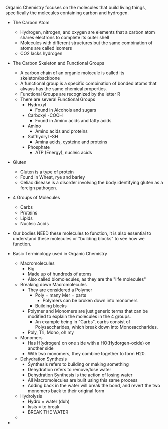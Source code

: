 Organic Chemistry focuses on the molecules that build living things, specifically the molecules containing carbon and hydrogen. 

- The Carbon Atom 
	- Hydrogen, nitrogen, and oxygen are elements that a carbon atom shares electrons to complete its outer shell
	- Molecules with different structures but the same combination of atoms are called isomers 
	- CO2 lacks hydrogen 

- The Carbon  Skeleton and Functional Groups
	- A carbon chain of an organic molecule is called its skeleton/backbone
	- A functional group is a specific combination of bonded atoms that always has the same chemical properties. 
	- Functional Groups are recognized by the letter R
	- There are several Functional Groups
		- Hydroxyl 
			- Found in Alcohols and sugars
		- Carboxyl -COOH
			- Found in Amino acids and fatty acids
		- Amino 
			- Amino acids and proteins
		- Sulfhydryl -SH
			- Amina acids, cysteine and proteins
		- Phosphate 
			- ATP (Energy), nucleic acids 

- Gluten
	- Gluten is a type of protein
	- Found in Wheat, rye and barley 
	- Celiac disease is a disorder involving the body identifying gluten as a foreign pathogen. 
- 4 Groups of Molecules
	- Carbs
	- Proteins
	- Lipids
	- Nucleic Acids

- Our bodies NEED these molecules to function, it is also essential to understand these molecules or "building blocks" to see how we function.

- Basic Terminology used in Organic Chemistry
	- Macromolecules 
		- Big 
		- Made up of hundreds of atoms
		- Also called biomolecules, as they are the "life molecules"
	- Breaking down Macromolecules
		- They are considered a Polymer 
			- Poly = many Mer = parts 
				- Polymers can be broken down into monomers
			- Building blocks 
		- Polymer and Monomers are just generic terms that can be modified to explain the molecules in the 4 groups.
			- An example being in "Carbs", carbs consist of Polysaccharides, which break down into Monosaccharides. 
		- Poly, Tri, Mono, oh my 
	- Monomers
		- Has H(ydrogen) on one side with a HO(Hydorgen-oxide) on another side
		- With two monomers, they combine together to form H20.
	- Dehydration Synthesis 
		- Synthesis refers to building or making something
		- Dehydration refers to remove/lose water
		- Dehydration Synthesis is the action of losing water
		- All Macromolecules are built using this same process
		- Adding back in the water will break the bond, and revert the two monomers back to their original form 
	- Hydrolysis
		- Hydro = water (duh)
		- lysis = to break 
		- BREAK THE WATER
	- 

- 